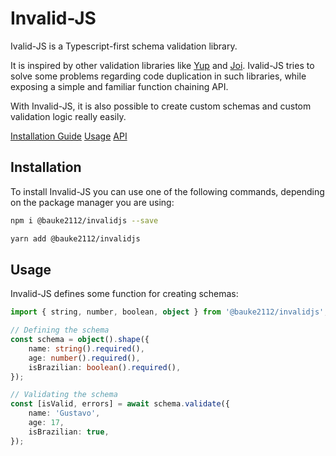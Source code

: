 # Invalid-JS

Ivalid-JS is a Typescript-first schema validation library.

It is inspired by other validation libraries like [Yup](https://github.com/jquense/yup#readme) and [Joi](https://github.com/sideway/joi#readme). Ivalid-JS tries to solve some problems regarding code duplication in such libraries, while exposing a simple and familiar function chaining API.

With Invalid-JS, it is also possible to create custom schemas and custom validation logic really easily.

[Installation Guide](#installation)
[Usage](#usage)
[API](#api)

## Installation
To install Invalid-JS you can use one of the following commands, depending on the package manager you are using:

```bash
npm i @bauke2112/invalidjs --save
```

```bash
yarn add @bauke2112/invalidjs
```

## Usage

Invalid-JS defines some function for creating schemas:

```ts
import { string, number, boolean, object } from '@bauke2112/invalidjs';

// Defining the schema
const schema = object().shape({
	name: string().required(),
	age: number().required(),
	isBrazilian: boolean().required(),
});

// Validating the schema
const [isValid, errors] = await schema.validate({
	name: 'Gustavo',
	age: 17,
	isBrazilian: true,
});
```
